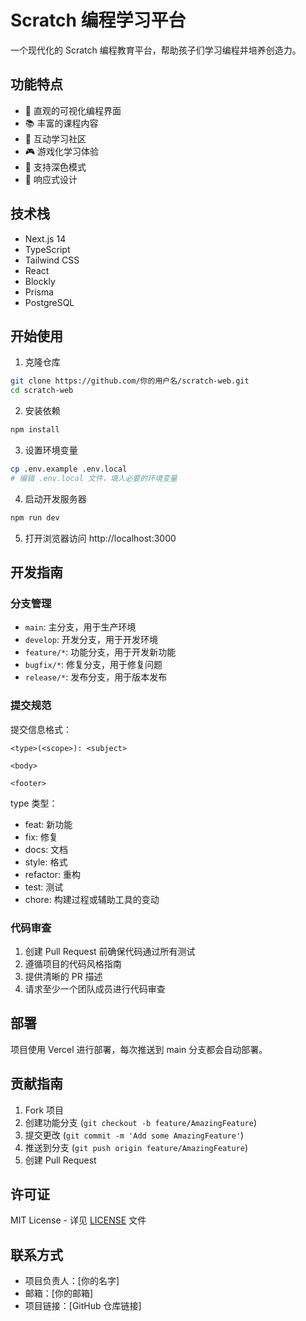 # Scratch 编程学习平台

一个现代化的 Scratch 编程教育平台，帮助孩子们学习编程并培养创造力。

## 功能特点

- 🎨 直观的可视化编程界面
- 📚 丰富的课程内容
- 👥 互动学习社区
- 🎮 游戏化学习体验
- 🌙 支持深色模式
- 📱 响应式设计

## 技术栈

- Next.js 14
- TypeScript
- Tailwind CSS
- React
- Blockly
- Prisma
- PostgreSQL

## 开始使用

1. 克隆仓库
```bash
git clone https://github.com/你的用户名/scratch-web.git
cd scratch-web
```

2. 安装依赖
```bash
npm install
```

3. 设置环境变量
```bash
cp .env.example .env.local
# 编辑 .env.local 文件，填入必要的环境变量
```

4. 启动开发服务器
```bash
npm run dev
```

5. 打开浏览器访问 http://localhost:3000

## 开发指南

### 分支管理

- `main`: 主分支，用于生产环境
- `develop`: 开发分支，用于开发环境
- `feature/*`: 功能分支，用于开发新功能
- `bugfix/*`: 修复分支，用于修复问题
- `release/*`: 发布分支，用于版本发布

### 提交规范

提交信息格式：
```
<type>(<scope>): <subject>

<body>

<footer>
```

type 类型：
- feat: 新功能
- fix: 修复
- docs: 文档
- style: 格式
- refactor: 重构
- test: 测试
- chore: 构建过程或辅助工具的变动

### 代码审查

1. 创建 Pull Request 前确保代码通过所有测试
2. 遵循项目的代码风格指南
3. 提供清晰的 PR 描述
4. 请求至少一个团队成员进行代码审查

## 部署

项目使用 Vercel 进行部署，每次推送到 main 分支都会自动部署。

## 贡献指南

1. Fork 项目
2. 创建功能分支 (`git checkout -b feature/AmazingFeature`)
3. 提交更改 (`git commit -m 'Add some AmazingFeature'`)
4. 推送到分支 (`git push origin feature/AmazingFeature`)
5. 创建 Pull Request

## 许可证

MIT License - 详见 [LICENSE](LICENSE) 文件

## 联系方式

- 项目负责人：[你的名字]
- 邮箱：[你的邮箱]
- 项目链接：[GitHub 仓库链接]
